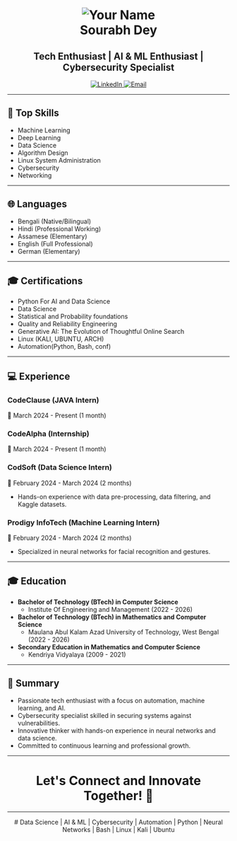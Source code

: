 <!-- Header Section -->
<h1 align="center">
  <img src="https://github.com/CodeRreaper69/Resources/blob/main/sharpen_IMG_20240319_122135_999.png" alt="Your Name">
  <br>
  Sourabh Dey
</h1>
<h2 align="center">Tech Enthusiast | AI & ML Enthusiast | Cybersecurity Specialist</h2>

<p align="center">
  <a href="https://www.linkedin.com/in/sourabh-dey">
    <img src="https://img.shields.io/badge/LinkedIn-Connect-blue" alt="LinkedIn">
  </a>
  <a href="mailto:deysourabh8981@gmail.com">
    <img src="https://img.shields.io/badge/Email-Me-blue" alt="Email">
  </a>
</p>

---

<!-- Top Skills Section -->
## 💼 Top Skills
- Machine Learning
- Deep Learning
- Data Science
- Algorithm Design
- Linux System Administration
- Cybersecurity
- Networking

---

<!-- Languages Section -->
## 🌐 Languages
- Bengali (Native/Bilingual)
- Hindi (Professional Working)
- Assamese (Elementary)
- English (Full Professional)
- German (Elementary)

---

<!-- Certifications Section -->
## 🎓 Certifications
- Python For AI and Data Science
- Data Science
- Statistical and Probability foundations
- Quality and Reliability Engineering
- Generative AI: The Evolution of Thoughtful Online Search
- Linux (KALI, UBUNTU, ARCH)
- Automation(Python, Bash, conf)

---

<!-- Experience Section -->
## 💻 Experience

### CodeClause (JAVA Intern)
📅 March 2024 - Present (1 month)

### CodeAlpha (Internship)
📅 March 2024 - Present (1 month)

### CodSoft (Data Science Intern)
📅 February 2024 - March 2024 (2 months)
- Hands-on experience with data pre-processing, data filtering, and Kaggle datasets.

### Prodigy InfoTech (Machine Learning Intern)
📅 February 2024 - March 2024 (2 months)
- Specialized in neural networks for facial recognition and gestures.

---

<!-- Education Section -->
## 🎓 Education
- **Bachelor of Technology (BTech) in Computer Science**
  - Institute Of Engineering and Management (2022 - 2026)
- **Bachelor of Technology (BTech) in Mathematics and Computer Science**
  - Maulana Abul Kalam Azad University of Technology, West Bengal (2022 - 2026)
- **Secondary Education in Mathematics and Computer Science**
  - Kendriya Vidyalaya (2009 - 2021)

---

<!-- Summary Section -->
## 🌟 Summary
- Passionate tech enthusiast with a focus on automation, machine learning, and AI.
- Cybersecurity specialist skilled in securing systems against vulnerabilities.
- Innovative thinker with hands-on experience in neural networks and data science.
- Committed to continuous learning and professional growth.

---

<!-- Let's Connect Section -->
<h1 align="center">Let's Connect and Innovate Together! 🚀</h1>

---

<!-- Tags Section -->
<p align="center"># Data Science | AI & ML | Cybersecurity | Automation | Python | Neural Networks | Bash | Linux | Kali | Ubuntu</p>
